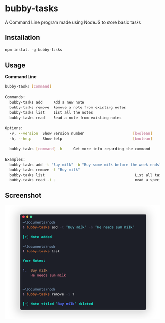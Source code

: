 # bubby-tasks
A Command Line program made using NodeJS to store basic tasks

## Installation
```javascript
npm install -g bubby-tasks
```

## Usage

**Command Line**
```sh
bubby-tasks [command]

Commands:
  bubby-tasks add     Add a new note
  bubby-tasks remove  Remove a note from existing notes
  bubby-tasks list    List all the notes
  bubby-tasks read    Read a note from existing notes

Options:
  -v, --version  Show version number                      [boolean]
  -h, --help     Show help                                [boolean]
  
  bubby-tasks [command] -h     Get more info regarding the command
  
Examples:
  bubby-tasks add -t "Buy milk" -b "Buy some milk before the week ends"    
  bubby-tasks remove -t "Buy milk"
  bubby-tasks list                                         List all tasks in a short form
  bubby-tasks read -i 1                                    Read a specific task without any truncation/ellipsis
```

## Screenshot
![bubby-tasks](screenshot.png)
